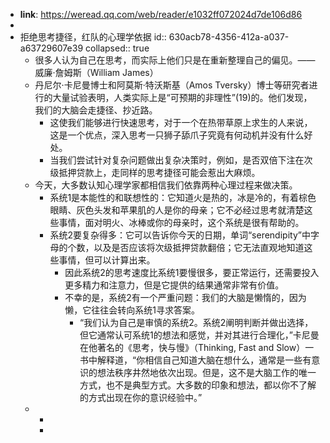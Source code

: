 - **link**: https://weread.qq.com/web/reader/e1032ff072024d7de106d86
-
- 拒绝思考捷径，红队的心理学依据
  id:: 630acb78-4356-412a-a037-a63729607e39
  collapsed:: true
	- 很多人认为自己在思考，而实际上他们只是在重新整理自己的偏见。——威廉·詹姆斯（William James）
	- 丹尼尔·卡尼曼博士和阿莫斯·特沃斯基（Amos Tversky）博士等研究者进行的大量试验表明，人类实际上是“可预期的非理性”(19)的。他们发现，我们的大脑会走捷径、抄近路。
		- 这使我们能够进行快速思考，对于一个在热带草原上求生的人来说，这是一个优点，深入思考一只狮子舔爪子究竟有何动机并没有什么好处。
		- 当我们尝试针对复杂问题做出复杂决策时，例如，是否双倍下注在次级抵押贷款上，走同样的思考捷径可能会惹出大麻烦。
	- 今天，大多数认知心理学家都相信我们依靠两种心理过程来做决策。
		- 系统1是本能性的和联想性的：它知道火是热的，冰是冷的，有着棕色眼睛、灰色头发和苹果肌的人是你的母亲；它不必经过思考就清楚这些事情，面对明火、冰棒或你的母亲时，这个系统是很有帮助的。
		- 系统2要复杂得多：它可以告诉你今天的日期，单词“serendipity”中字母的个数，以及是否应该将次级抵押贷款翻倍；它无法直观地知道这些事情，但可以计算出来。
			- 因此系统2的思考速度比系统1要慢很多，要正常运行，还需要投入更多精力和注意力，但是它提供的结果通常非常有价值。
			- 不幸的是，系统2有一个严重问题：我们的大脑是懒惰的，因为懒，它往往会转向系统1寻求答案。
				- “我们认为自己是审慎的系统2。系统2阐明判断并做出选择，但它通常认可系统1的想法和感觉，并对其进行合理化，”卡尼曼在他著名的《思考，快与慢》（Thinking, Fast and Slow）一书中解释道，“你相信自己知道大脑在想什么，通常是一些有意识的想法秩序井然地依次出现。但是，这不是大脑工作的唯一方式，也不是典型方式。大多数的印象和想法，都以你不了解的方式出现在你的意识经验中。”
	-
		-
		-